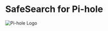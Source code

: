 # SafeSearch for Pi-hole
![Pi-hole Logo](https://i0.wp.com/pi-hole.net/wp-content/uploads/2017/06/Vortex-r.png?resize=100%2C100&ssl=1)
